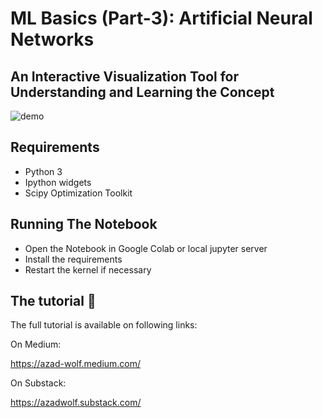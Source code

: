 # ML Basics (Part-3): Artificial Neural Networks
## An Interactive Visualization Tool for Understanding and Learning the Concept

![demo](ann.gif)

## Requirements

* Python 3
* Ipython widgets
* Scipy Optimization Toolkit

## Running The Notebook

* Open the Notebook in Google Colab or local jupyter server
* Install the requirements
* Restart the kernel if necessary 


## The tutorial 📃

The full tutorial is available on following links:

On Medium:

https://azad-wolf.medium.com/

On Substack:

https://azadwolf.substack.com/








